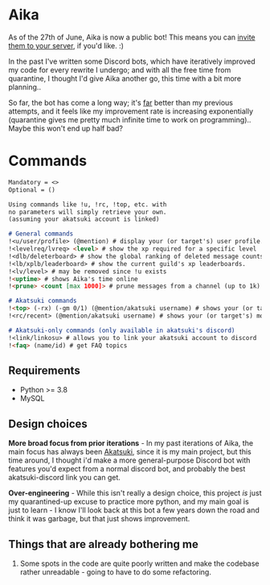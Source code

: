 Aika
====

As of the 27th of June, Aika is now a public bot!
This means you can [invite them to your server](https://discord.com/api/oauth2/authorize?client_id=702310727515504710&permissions=0&scope=bot), if you'd like. :)

In the past I've written some Discord bots, which have iteratively improved my code for every rewrite I undergo; and with all the free time from quarantine, I thought I'd give Aika another go, this time with a bit more planning..

So far, the bot has come a long way; it's [far](https://github.com/cmyui/Aika_old) better than my previous attempts, and it feels like my improvement rate is increasing exponentially (quarantine gives me pretty much infinite time to work on programming).. Maybe this won't end up half bad?

Commands
========
```md
Mandatory = <>
Optional = ()

Using commands like !u, !rc, !top, etc. with
no parameters will simply retrieve your own.
(assuming your akatsuki account is linked)

# General commands
!<u/user/profile> (@mention) # display your (or target's) user profile.
!<levelreq/lvreq> <level> # show the xp required for a specific level
!<dlb/deleterboard> # show the global ranking of deleted message counts (lol)
!<lb/xplb/leaderboard> # show the current guild's xp leaderboards.
!<lv/level> # may be removed since !u exists
!<uptime> # shows Aika's time online
!<prune> <count [max 1000]> # prune messages from a channel (up to 1k)

# Akatsuki commands
!<top> (-rx) (-gm 0/1) (@mention/akatsuki username) # shows your (or target's) best 3 plays on akatsuki
!<rc/recent> (@mention/akatsuki username) # shows your (or target's) most recent score on akatsuki

# Akatsuki-only commands (only available in akatsuki's discord)
!<link/linkosu> # allows you to link your akatsuki account to discord
!<faq> (name/id) # get FAQ topics
```

Requirements
------------
- Python >= 3.8
- MySQL

Design choices
--------------
**More broad focus from prior iterations** - In my past iterations of Aika, the main focus has always been [Akatsuki](https://akatsuki.pw/), since it is my main project, but this time around, I thought i'd make a more general-purpose Discord bot with features you'd expect from a normal discord bot, and probably the best akatsuki-discord link you can get.

**Over-engineering** - While this isn't really a design choice, this project *is* just my quarantined-up excuse to practice more python, and my main goal is just to learn - I know I'll look back at this bot a few years down the road and think it was garbage, but that just shows improvement.

Things that are already bothering me
------------------------------------
1. Some spots in the code are quite poorly written and make the codebase rather unreadable - going to have to do some refactoring.
